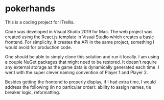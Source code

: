 # pokerhands

This is a coding project for iTrellis. 

Code was developed in Visual Studio 2019 for Mac. The web project was created using the React.js template in Visual Studio which creates a basic frontend. For simplicity, it creates the API in the same project, something I would avoid for production code.

One should be able to simply clone this solution and run it locally. I am using a couple NuGet packages that might need to be restored. It doesn't require any external storage as the game data is dynamically generated each time. I went with the super clever naming convention of Player 1 and Player 2.

Besides getting the frontend to properly display, if I had extra time, I would address the following (in no particular order): ability to assign names, tie breaker logic, reformatting.
